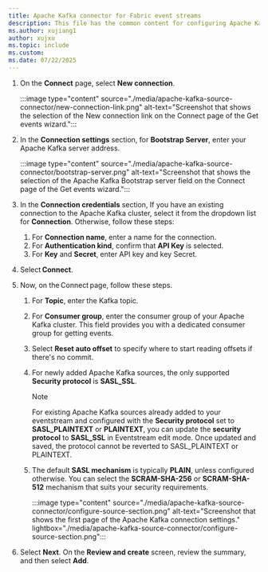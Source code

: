 ```yaml
---
title: Apache Kafka connector for Fabric event streams
description: This file has the common content for configuring Apache Kafka connector for Fabric event streams and Real-Time hub. 
ms.author: xujiang1
author: xujxu 
ms.topic: include
ms.custom:
ms.date: 07/22/2025
---
```


1. On the **Connect** page, select **New connection**.

    :::image type="content" source="./media/apache-kafka-source-connector/new-connection-link.png" alt-text="Screenshot that shows the selection of the New connection link on the Connect page of the Get events wizard.":::    
1. In the **Connection settings** section, for **Bootstrap Server**, enter your Apache Kafka server address.

    :::image type="content" source="./media/apache-kafka-source-connector/bootstrap-server.png" alt-text="Screenshot that shows the selection of the Apache Kafka Bootstrap server field on the Connect page of the Get events wizard.":::   
1. In the **Connection credentials** section, If you have an existing connection to the Apache Kafka cluster, select it from the dropdown list for **Connection**. Otherwise, follow these steps: 
    1. For **Connection name**, enter a name for the connection. 
    1. For **Authentication kind**, confirm that **API Key** is selected. 
    1. For **Key** and **Secret**, enter API key and key Secret.      
1. Select **Connect**.  
1. Now, on the Connect page, follow these steps.  
    1. For **Topic**, enter the Kafka topic. 
    1. For **Consumer group**, enter the consumer group of your Apache Kafka cluster. This field provides you with a dedicated consumer group for getting events.  
    1. Select **Reset auto offset** to specify where to start reading offsets if there's no commit. 
    1. For newly added Apache Kafka sources, the only supported **Security protocol** is **SASL_SSL**.
       > [!NOTE] 
       > For existing Apache Kafka sources already added to your eventstream and configured with the **Security protocol** set to **SASL_PLAINTEXT** or **PLAINTEXT**, you can update the **security protocol** to **SASL_SSL** in Eventstream edit mode. Once updated and saved, the protocol cannot be reverted to SASL_PLAINTEXT or PLAINTEXT.
       
    1. The default **SASL mechanism** is typically **PLAIN**, unless configured otherwise. You can select the **SCRAM-SHA-256** or **SCRAM-SHA-512** mechanism that suits your security requirements.   
    
        :::image type="content" source="./media/apache-kafka-source-connector/configure-source-section.png" alt-text="Screenshot that shows the first page of the Apache Kafka connection settings." lightbox="./media/apache-kafka-source-connector/configure-source-section.png":::      
1. Select **Next**. On the **Review and create** screen, review the summary, and then select **Add**.
